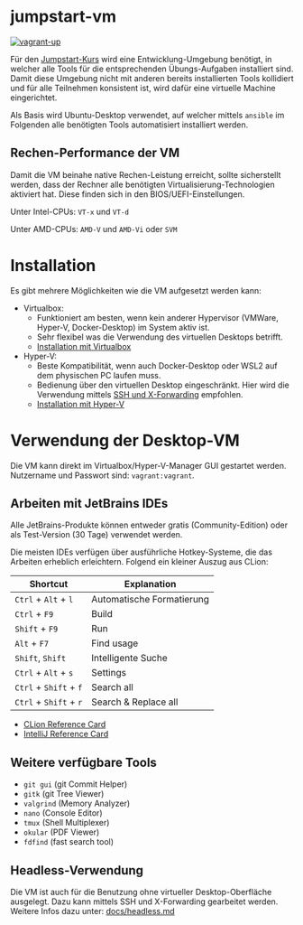 jumpstart-vm
============

[![vagrant-up](https://github.com/scs/jumpstart-vm/actions/workflows/vagrant-up.yml/badge.svg)](https://github.com/scs/jumpstart-vm/actions/workflows/vagrant-up.yml)

Für den [Jumpstart-Kurs](https://github.com/scs/jumpstart-docs) wird eine Entwicklung-Umgebung benötigt,
in welcher alle Tools für die entsprechenden Übungs-Aufgaben installiert sind.
Damit diese Umgebung nicht mit anderen bereits installierten Tools kollidiert
und für alle Teilnehmen konsistent ist,
wird dafür eine virtuelle Machine eingerichtet.

Als Basis wird Ubuntu-Desktop verwendet,
auf welcher mittels `ansible` im Folgenden alle benötigten Tools automatisiert installiert werden.


Rechen-Performance der VM
-------------------------

Damit die VM beinahe native Rechen-Leistung erreicht,
sollte sicherstellt werden,
dass der Rechner alle benötigten Virtualisierung-Technologien aktiviert hat.
Diese finden sich in den BIOS/UEFI-Einstellungen.

Unter Intel-CPUs: `VT-x` und `VT-d`

Unter AMD-CPUs: `AMD-V` und `AMD-Vi` oder `SVM`



Installation
============

Es gibt mehrere Möglichkeiten wie die VM aufgesetzt werden kann:

* Virtualbox:
  * Funktioniert am besten, wenn kein anderer Hypervisor (VMWare, Hyper-V, Docker-Desktop) im System aktiv ist.
  * Sehr flexibel was die Verwendung des virtuellen Desktops betrifft.
  * [Installation mit Virtualbox](docs/virtualbox.md)
* Hyper-V:
  * Beste Kompatibilität, wenn auch Docker-Desktop oder WSL2 auf dem physischen PC laufen muss.
  * Bedienung über den virtuellen Desktop eingeschränkt.
    Hier wird die Verwendung mittels [SSH und X-Forwarding](docs/headless.md) empfohlen.
  * [Installation mit Hyper-V](docs/hyperv.md)


Verwendung der Desktop-VM
=========================

Die VM kann direkt im Virtualbox/Hyper-V-Manager GUI gestartet werden.
Nutzername und Passwort sind: `vagrant:vagrant`.


Arbeiten mit JetBrains IDEs
---------------------------

Alle JetBrains-Produkte können entweder gratis (Community-Edition) oder als Test-Version (30 Tage) verwendet werden.

Die meisten IDEs verfügen über ausführliche Hotkey-Systeme,
die das Arbeiten erheblich erleichtern.
Folgend ein kleiner Auszug aus CLion:

| Shortcut               | Explanation                      |
|---                     |---                               |
| `Ctrl` + `Alt` + `l`   | Automatische Formatierung        |
| `Ctrl` + `F9`          | Build                            |
| `Shift` + `F9`         | Run                              |
| `Alt` + `F7`           | Find usage                       |
| `Shift`, `Shift`       | Intelligente Suche               |
| `Ctrl` + `Alt` + `s`   | Settings                         |
| `Ctrl` + `Shift` + `f` | Search all                       |
| `Ctrl` + `Shift` + `r` | Search & Replace all             |

* [CLion Reference Card](https://resources.jetbrains.com/storage/products/clion/docs/CLion_ReferenceCard.pdf)
* [IntelliJ Reference Card](https://resources.jetbrains.com/storage/products/intellij-idea/docs/IntelliJIDEA_ReferenceCard.pdf)


Weitere verfügbare Tools
------------------------

* `git gui` (git Commit Helper)
* `gitk` (git Tree Viewer)
* `valgrind` (Memory Analyzer)
* `nano` (Console Editor)
* `tmux` (Shell Multiplexer)
* `okular` (PDF Viewer)
* `fdfind` (fast search tool)


Headless-Verwendung
-------------------

Die VM ist auch für die Benutzung ohne virtueller Desktop-Oberfläche ausgelegt.
Dazu kann mittels SSH und X-Forwarding gearbeitet werden.
Weitere Infos dazu unter: [docs/headless.md](docs/headless.md)
